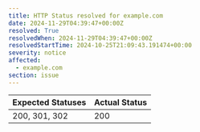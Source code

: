 ```yaml
---
title: HTTP Status resolved for example.com
date: 2024-11-29T04:39:47+00:00Z
resolved: True
resolvedWhen: 2024-11-29T04:39:47+00:00Z
resolvedStartTime: 2024-10-25T21:09:43.191474+00:00
severity: notice
affected:
  - example.com
section: issue
---
```


| Expected Statuses | Actual Status  |
|-------------------|----------------|
| 200, 301, 302 | 200 |
